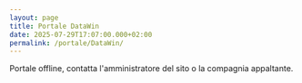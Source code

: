 ```yaml
---
layout: page
title: Portale DataWin
date: 2025-07-29T17:07:00.000+02:00
permalink: /portale/DataWin/
---
```

Portale offline, contatta l'amministratore del sito o la compagnia appaltante.
